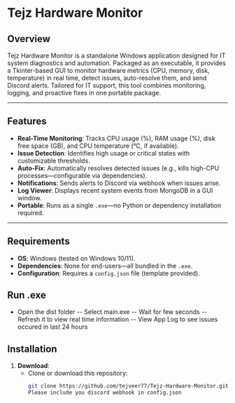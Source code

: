 # Tejz Hardware Monitor

## Overview
Tejz Hardware Monitor is a standalone Windows application designed for IT system diagnostics and automation. Packaged as an executable, it provides a Tkinter-based GUI to monitor hardware metrics (CPU, memory, disk, temperature) in real time, detect issues, auto-resolve them, and send Discord alerts. Tailored for IT support, this tool combines monitoring, logging, and proactive fixes in one portable package.

---

## Features
- **Real-Time Monitoring**: Tracks CPU usage (%), RAM usage (%), disk free space (GB), and CPU temperature (°C, if available).
- **Issue Detection**: Identifies high usage or critical states with customizable thresholds.
- **Auto-Fix**: Automatically resolves detected issues (e.g., kills high-CPU processes—configurable via dependencies).
- **Notifications**: Sends alerts to Discord via webhook when issues arise.
- **Log Viewer**: Displays recent system events from MongoDB in a GUI window.
- **Portable**: Runs as a single `.exe`—no Python or dependency installation required.

---

## Requirements
- **OS**: Windows (tested on Windows 10/11).
- **Dependencies**: None for end-users—all bundled in the `.exe`.
- **Configuration**: Requires a `config.json` file (template provided).

## Run .exe
- Open the dist folder
-- Select main.exe
-- Wait for few seconds 
-- Refresh it to view real time information
-- View App Log to see issues occured in last 24 hours

## Installation
1. **Download**:
   - Clone or download this repository:
     ```bash
     git clone https://github.com/tejveer77/Tejz-Hardware-Monitor.git
     Please include you discord webhook in config.json
     